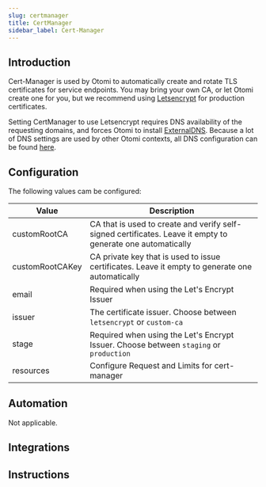 ```yaml
---
slug: certmanager
title: CertManager
sidebar_label: Cert-Manager
---
```


## Introduction

Cert-Manager is used by Otomi to automatically create and rotate TLS certificates for service endpoints. You may bring your own CA, or let Otomi create one for you, but we recommend using [Letsencrypt](https://letsencrypt.org) for production certificates.

Setting CertManager to use Letsencrypt requires DNS availability of the requesting domains, and forces Otomi to install [ExternalDNS](external-dns). Because a lot of DNS settings are used by other Otomi contexts, all DNS configuration can be found [here](../for-ops/console/settings/dns).

## Configuration

The following values cam be configured:

| Value     | Description                                            |
| ------------- | ------------------------------------------------------ |
| customRootCA          | CA that is used to create and verify self-signed certificates. Leave it empty to generate one automatically                                |
| customRootCAKey      | CA private key that is used to issue certificates. Leave it empty to generate one automatically                    |
| email          | Required when using the Let's Encrypt Issuer        |
| issuer | The certificate issuer. Choose between `letsencrypt` or `custom-ca` |
| stage | Required when using the Let's Encrypt Issuer. Choose between `staging` or `production` |
| resources | Configure Request and Limits for cert-manager |


## Automation

Not applicable.

## Integrations

## Instructions